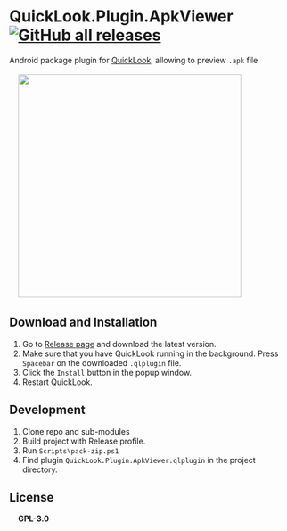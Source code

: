 # QuickLook.Plugin.ApkViewer  [![GitHub all releases](https://img.shields.io/github/downloads/canheo136/QuickLook.Plugin.ApkViewer/total)](https://github.com/canheo136/QuickLook.Plugin.ApkViewer/releases)
Android package plugin for [QuickLook](https://github.com/QL-Win/QuickLook), allowing to preview `.apk` file
<br/>
<br/>
    <img src="https://user-images.githubusercontent.com/36994503/119260515-4c877d80-bbfd-11eb-8e74-4a8f2e9fdae7.png" width=400px>

## Download and Installation
1. Go to [Release page](https://github.com/canheo136/QuickLook.Plugin.ApkViewer/releases) and download the latest version.
2. Make sure that you have QuickLook running in the background. Press `Spacebar` on the downloaded `.qlplugin` file.
3. Click the `Install` button in the popup window.
4. Restart QuickLook.

## Development
1. Clone repo and sub-modules
2. Build project with Release profile.
3. Run `Scripts\pack-zip.ps1`
4. Find plugin `QuickLook.Plugin.ApkViewer.qlplugin` in the project directory.

## License
 &nbsp;&nbsp;&nbsp;&nbsp;**GPL-3.0**
